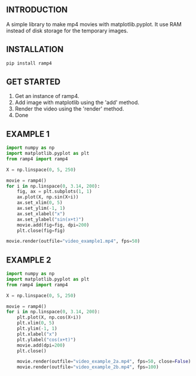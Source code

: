 INTRODUCTION
------------
A simple library to make mp4 movies with matplotlib.pyplot. It use RAM instead of disk storage for the temporary images.

INSTALLATION
------------
```sh
pip install ramp4
```

GET STARTED
-----------
1) Get an instance of ramp4.
2) Add image with matplotlib using the 'add' method.
3) Render the video using the 'render' method.
4) Done

EXAMPLE 1
---------
```python
import numpy as np
import matplotlib.pyplot as plt
from ramp4 import ramp4

X = np.linspace(0, 5, 250)

movie = ramp4()
for i in np.linspace(0, 3.14, 200):
    fig, ax = plt.subplots(1, 1)
    ax.plot(X, np.sin(X+i))
    ax.set_xlim(0, 5)
    ax.set_ylim(-1, 1)
    ax.set_xlabel("x")
    ax.set_ylabel("sin(x+t)")
    movie.add(fig=fig, dpi=200)
    plt.close(fig=fig)

movie.render(outfile="video_example1.mp4", fps=50)
```
EXAMPLE 2
---------

```python
import numpy as np
import matplotlib.pyplot as plt
from ramp4 import ramp4

X = np.linspace(0, 5, 250)

movie = ramp4()
for i in np.linspace(0, 3.14, 200):
    plt.plot(X, np.cos(X+i))
    plt.xlim(0, 5)
    plt.ylim(-1, 1)
    plt.xlabel("x")
    plt.ylabel("cos(x+t)")
    movie.add(dpi=200)
    plt.close()

    movie.render(outfile="video_example_2a.mp4", fps=50, close=False)
    movie.render(outfile="video_example_2b.mp4", fps=100)
```


